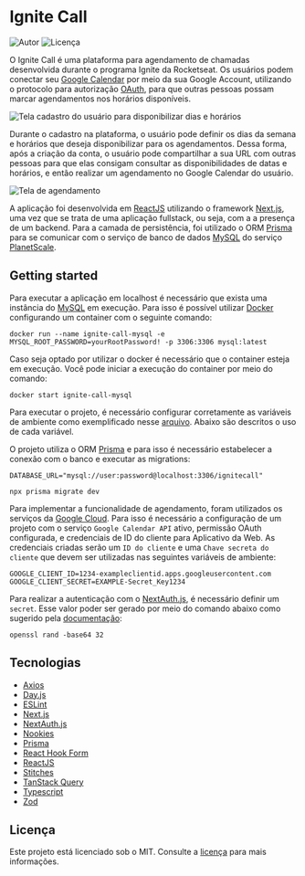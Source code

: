 # Ignite Call

![Autor](https://img.shields.io/badge/developer-jfilipedias-blue)
![Licença](https://img.shields.io/github/license/jfilipedias/ignite-call)

O Ignite Call é uma plataforma para agendamento de chamadas desenvolvida durante o programa Ignite da Rocketseat. Os usuários podem conectar seu [Google Calendar](https://calendar.google.com/ "Site do Google Calendar") por meio da sua Google Account, utilizando o protocolo para autorização [OAuth](https://oauth.net/ "Site do OAuth"), para que outras pessoas possam marcar agendamentos nos horários disponíveis. 

![Tela cadastro do usuário para disponibilizar dias e horários](/images/projects/ignite-call-register.png)

Durante o cadastro na plataforma, o usuário pode definir os dias da semana e horários que deseja disponibilizar para os agendamentos. Dessa forma, após a criação da conta, o usuário pode compartilhar a sua URL com outras pessoas para que elas consigam consultar as disponibilidades de datas e horários, e então realizar um agendamento no Google Calendar do usuário.


![Tela de agendamento](/images/projects/ignite-call-scheduling.png)

A aplicação foi desenvolvida em [ReactJS](https://reactjs.org/ "Site do React") utilizando o framework [Next.js](https://nextjs.org/ "Site do Next.js"), uma vez que se trata de uma aplicação fullstack, ou seja, com a a presença de um backend. Para a camada de persistência, foi utilizado o ORM [Prisma](https://prisma.io/ "Site do Prisma") para se comunicar com o serviço de banco de dados [MySQL](https://mysql.com/ "Site do MySQL") do serviço [PlanetScale](https://planetscale.com/ "Site do PlanetScale").

## Getting started

Para executar a aplicação em localhost é necessário que exista uma instância do [MySQL](https://mysql.com/) em execução. Para isso é possível utilizar [Docker](https://docker.com/) configurando um container com o seguinte comando: 

```shell
docker run --name ignite-call-mysql -e MYSQL_ROOT_PASSWORD=yourRootPassword! -p 3306:3306 mysql:latest
```

Caso seja optado por utilizar o docker é necessário que o container esteja em execução. Você pode iniciar a execução do container por meio do comando: 

```shell
docker start ignite-call-mysql
```

Para executar o projeto, é necessário configurar corretamente as variáveis de ambiente como exemplificado nesse [arquivo](./.env.example). Abaixo são descritos o uso de cada variável.

O projeto utiliza o ORM [Prisma](https://prisma.io/) e para isso é necessário estabelecer a conexão com o banco e executar as migrations:

```env
DATABASE_URL="mysql://user:password@localhost:3306/ignitecall"
```

```shell
npx prisma migrate dev
```

Para implementar a funcionalidade de agendamento, foram utilizados os serviços da [Google Cloud](https://cloud.google.com/). Para isso é necessário a configuração de um projeto com o serviço `Google Calendar API` ativo, permissão OAuth configurada, e credenciais de ID do cliente para Aplicativo da Web. As credenciais criadas serão um `ID do cliente` e uma `Chave secreta do cliente` que devem ser utilizadas nas seguintes variáveis de ambiente:

```env
GOOGLE_CLIENT_ID=1234-exampleclientid.apps.googleusercontent.com
GOOGLE_CLIENT_SECRET=EXAMPLE-Secret_Key1234
```

Para realizar a autenticação com o [NextAuth.js](https://next-auth.js.org/), é necessário definir um `secret`. Esse valor poder ser gerado por meio do comando abaixo como sugerido pela [documentação](https://next-auth.js.org/configuration/options#secret):

```shell
openssl rand -base64 32
```

## Tecnologias

- [Axios](https://axios-http.com)
- [Day.js](https://day.js.org/)
- [ESLint](https://eslint.org/)
- [Next.js](https://nextjs.org/)
- [NextAuth.js](https://next-auth.js.org/)
- [Nookies](https://github.com/maticzav/nookies#readme)
- [Prisma](https://prisma.io/)
- [React Hook Form](https://react-hook-form.com/)
- [ReactJS](https://reactjs.org/)
- [Stitches](https://stitches.dev/)
- [TanStack Query](https://tanstack.com/query)
- [Typescript](https://typescriptlang.org/)
- [Zod](https://zod.dev/)

## Licença

Este projeto está licenciado sob o MIT. Consulte a [licença](LICENSE) para mais informações.
